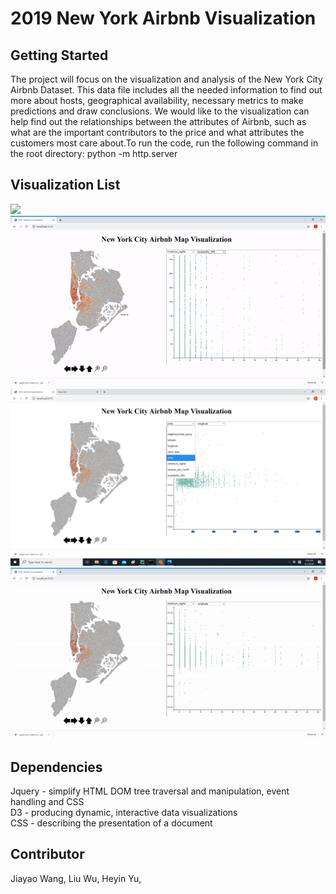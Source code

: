 # 2019 New York Airbnb Visualization </h>

## Getting Started
The project will focus on the visualization and analysis of the New York City Airbnb Dataset. 
This data file includes all the needed information to find out more about hosts, geographical 
availability, necessary metrics to make predictions and draw conclusions. We would like to the 
visualization can help find out the relationships between the attributes of Airbnb, such as what 
are the important contributors to the price and what attributes the customers most care about.To
run the code, run the following command in the root directory: python -m http.server

## Visualization List
![](img/Highlights.gif)
![](img/MapInteraction.gif)
![](img/selection.png)
![](img/selectionGIF.gif)

## Dependencies
Jquery - simplify HTML DOM tree traversal and manipulation, event handling and CSS <br/>
D3 - producing dynamic, interactive data visualizations <br/> 
CSS - describing the presentation of a document <br/>

## Contributor
Jiayao Wang,
Liu Wu,
Heyin Yu,
